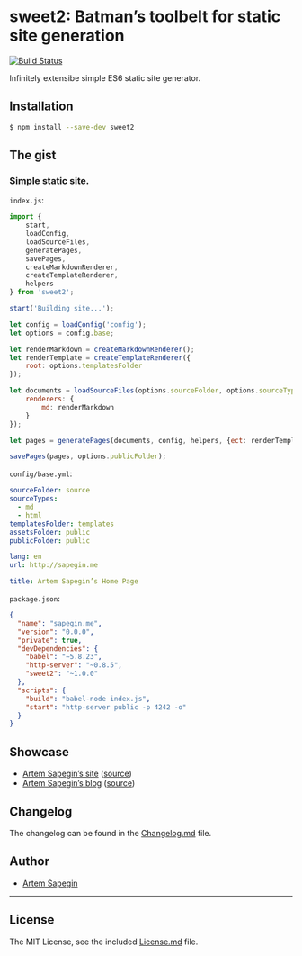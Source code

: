 # sweet2: Batman’s toolbelt for static site generation

[![Build Status](https://travis-ci.org/sapegin/sweet2.svg)](https://travis-ci.org/sapegin/sweet2)

Infinitely extensibe simple ES6 static site generator.

## Installation

```bash
$ npm install --save-dev sweet2
```

## The gist

### Simple static site.

`index.js`:

```javascript
import {
	start,
	loadConfig,
	loadSourceFiles,
	generatePages,
	savePages,
	createMarkdownRenderer,
	createTemplateRenderer,
	helpers
} from 'sweet2';

start('Building site...');

let config = loadConfig('config');
let options = config.base;

let renderMarkdown = createMarkdownRenderer();
let renderTemplate = createTemplateRenderer({
	root: options.templatesFolder
});

let documents = loadSourceFiles(options.sourceFolder, options.sourceTypes, {
	renderers: {
		md: renderMarkdown
	}
});

let pages = generatePages(documents, config, helpers, {ect: renderTemplate});

savePages(pages, options.publicFolder);
```

`config/base.yml`:

```yaml
sourceFolder: source
sourceTypes: 
  - md
  - html
templatesFolder: templates
assetsFolder: public
publicFolder: public

lang: en
url: http://sapegin.me

title: Artem Sapegin’s Home Page
```

`package.json`:

```json
{
  "name": "sapegin.me",
  "version": "0.0.0",
  "private": true,
  "devDependencies": {
    "babel": "~5.8.23",
    "http-server": "~0.8.5",
    "sweet2": "~1.0.0"
  },
  "scripts": {
    "build": "babel-node index.js",
    "start": "http-server public -p 4242 -o"
  }
}
```

## Showcase

* [Artem Sapegin’s site](http://sapegin.me/) ([source](https://github.com/sapegin/sapegin.me))
* [Artem Sapegin’s blog](http://blog.sapegin.me/) ([source](https://github.com/sapegin/blog.sapegin.me))

## Changelog

The changelog can be found in the [Changelog.md](Changelog.md) file.


## Author

* [Artem Sapegin](http://sapegin.me)

---

## License

The MIT License, see the included [License.md](License.md) file.
